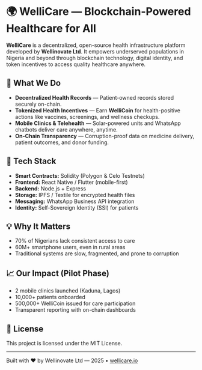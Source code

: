 # 🌍 WelliCare — Blockchain-Powered Healthcare for All

**WelliCare** is a decentralized, open-source health infrastructure platform developed by **Wellinovate Ltd**. It empowers underserved populations in Nigeria and beyond through blockchain technology, digital identity, and token incentives to access quality healthcare anywhere.

## 🚀 What We Do

- **Decentralized Health Records** — Patient-owned records stored securely on-chain.
- **Tokenized Health Incentives** — Earn **WelliCoin** for health-positive actions like vaccines, screenings, and wellness checkups.
- **Mobile Clinics & Telehealth** — Solar-powered units and WhatsApp chatbots deliver care anywhere, anytime.
- **On-Chain Transparency** — Corruption-proof data on medicine delivery, patient outcomes, and donor funding.

## 🧩 Tech Stack

- **Smart Contracts:** Solidity (Polygon & Celo Testnets)
- **Frontend:** React Native / Flutter (mobile-first)
- **Backend:** Node.js + Express
- **Storage:** IPFS / Textile for encrypted health files
- **Messaging:** WhatsApp Business API integration
- **Identity:** Self-Sovereign Identity (SSI) for patients

## 💡 Why It Matters

- 70% of Nigerians lack consistent access to care
- 60M+ smartphone users, even in rural areas
- Traditional systems are slow, fragmented, and prone to corruption

## 📈 Our Impact (Pilot Phase)

- 2 mobile clinics launched (Kaduna, Lagos)
- 10,000+ patients onboarded
- 500,000+ WelliCoin issued for care participation
- Transparent reporting with on-chain dashboards

## 📜 License

This project is licensed under the MIT License.

---

Built with ❤️ by Wellinovate Ltd — 2025 • [wellicare.io](https://www.wellicare.io)
